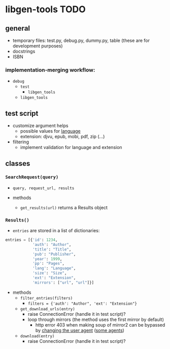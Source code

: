 # libgen-tools TODO

## general

- temporary files: test.py, debug.py, dummy.py, table (these are for development purposes)
- docstrings
- ISBN

### implementation-merging workflow:

- `debug`
  - `test`
    - `libgen_tools`
  - `libgen_tools`

## test script

- customize argument helps
  - possible values for [language](https://www.iso.org/iso-639-language-code)
  - extension: djvu, epub, mobi, pdf, zip (...)
- filtering
  - implement validation for language and extension

## classes

### `SearchRequest(query)`

- `query, request_url, results`

- methods
  - `get_results(url)` returns a Results object

### `Results()`

- `entries` are stored in a list of dictionaries:

```python
entries = [{'id': 1234,
            'auth': "Author",
            'title': "Title",
            'pub': "Publisher",
            'year': 1999,
            'pp': "Pages",
            'lang': "Language",
            'size': "Size",
            'ext': "Extension",
            'mirrors': ["url", "url"]}]
```

- methods
  - `filter_entries(filters)`
    - `filters = {'auth': "Author", 'ext': "Extension"}`
  - `get_download_urls(entry)`
    - raise ConnectionError (handle it in test script)?
    - loop through mirrors (the method uses the first mirror by default)
      - http error 403 when making soup of mirror2 can be bypassed by [changing the user agent](https://stackoverflow.com/questions/24226781/changing-user-agent-in-python-3-for-urrlib-request-urlopen) ([some agents](https://www.zenrows.com/blog/user-agent-web-scraping#importance))
  - `download(entry)`
    - raise ConnectionError (handle it in test script)?
